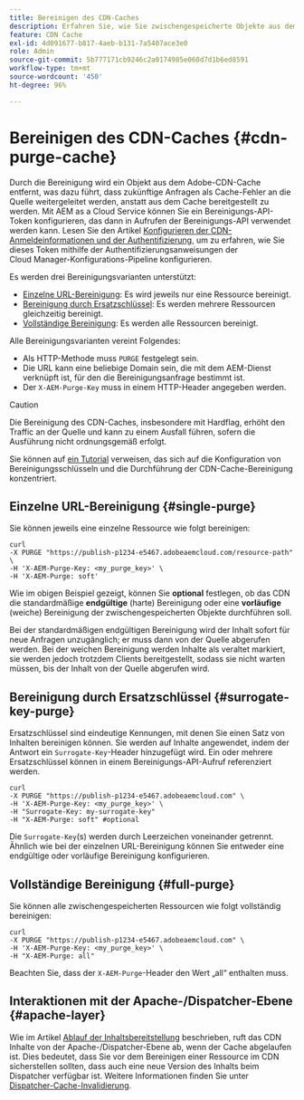 ```yaml
---
title: Bereinigen des CDN-Caches
description: Erfahren Sie, wie Sie zwischengespeicherte Objekte aus dem Adobe-CDN-Cache entfernen können, indem Sie das Bereinigungs-API-Token konfigurieren, das dann in API-Aufrufen verwendet werden kann.
feature: CDN Cache
exl-id: 4d091677-b817-4aeb-b131-7a5407ace3e0
role: Admin
source-git-commit: 5b777171cb9246c2a0174985e060d7d1b6ed8591
workflow-type: tm+mt
source-wordcount: '450'
ht-degree: 96%

---
```


# Bereinigen des CDN-Caches {#cdn-purge-cache}

Durch die Bereinigung wird ein Objekt aus dem Adobe-CDN-Cache entfernt, was dazu führt, dass zukünftige Anfragen als Cache-Fehler an die Quelle weitergeleitet werden, anstatt aus dem Cache bereitgestellt zu werden.
Mit AEM as a Cloud Service können Sie ein Bereinigungs-API-Token konfigurieren, das dann in Aufrufen der Bereinigungs-API verwendet werden kann. Lesen Sie den Artikel [Konfigurieren der CDN-Anmeldeinformationen und der Authentifizierung](/help/implementing/dispatcher/cdn-credentials-authentication.md#purge-API-token), um zu erfahren, wie Sie dieses Token mithilfe der Authentifizierungsanweisungen der Cloud Manager-Konfigurations-Pipeline konfigurieren.

Es werden drei Bereinigungsvarianten unterstützt:

* [Einzelne URL-Bereinigung](#single-purge): Es wird jeweils nur eine Ressource bereinigt.
* [Bereinigung durch Ersatzschlüssel](#surrogate-key-purge): Es werden mehrere Ressourcen gleichzeitig bereinigt.
* [Vollständige Bereinigung](#full-purge): Es werden alle Ressourcen bereinigt.

Alle Bereinigungsvarianten vereint Folgendes:

* Als HTTP-Methode muss `PURGE` festgelegt sein.
* Die URL kann eine beliebige Domain sein, die mit dem AEM-Dienst verknüpft ist, für den die Bereinigungsanfrage bestimmt ist.
* Der `X-AEM-Purge-Key` muss in einem HTTP-Header angegeben werden.

>[!CAUTION]
>Die Bereinigung des CDN-Caches, insbesondere mit Hardflag, erhöht den Traffic an der Quelle und kann zu einem Ausfall führen, sofern die Ausführung nicht ordnungsgemäß erfolgt.

Sie können auf [ein Tutorial](https://experienceleague.adobe.com/en/docs/experience-manager-learn/cloud-service/caching/how-to/purge-cache) verweisen, das sich auf die Konfiguration von Bereinigungsschlüsseln und die Durchführung der CDN-Cache-Bereinigung konzentriert.

## Einzelne URL-Bereinigung {#single-purge}

Sie können jeweils eine einzelne Ressource wie folgt bereinigen:

```
curl
-X PURGE "https://publish-p1234-e5467.adobeaemcloud.com/resource-path" \
-H 'X-AEM-Purge-Key: <my_purge_key>' \
-H 'X-AEM-Purge: soft'
```

Wie im obigen Beispiel gezeigt, können Sie **optional** festlegen, ob das CDN die standardmäßige **endgültige** (harte) Bereinigung oder eine **vorläufige** (weiche) Bereinigung der zwischengespeicherten Objekte durchführen soll.

Bei der standardmäßigen endgültigen Bereinigung wird der Inhalt sofort für neue Anfragen unzugänglich; er muss dann von der Quelle abgerufen werden. Bei der weichen Bereinigung werden Inhalte als veraltet markiert, sie werden jedoch trotzdem Clients bereitgestellt, sodass sie nicht warten müssen, bis der Inhalt von der Quelle abgerufen wird.

## Bereinigung durch Ersatzschlüssel {#surrogate-key-purge}

Ersatzschlüssel sind eindeutige Kennungen, mit denen Sie einen Satz von Inhalten bereinigen können. Sie werden auf Inhalte angewendet, indem der Antwort ein `Surrogate-Key`-Header hinzugefügt wird. Ein oder mehrere Ersatzschlüssel können in einem Bereinigungs-API-Aufruf referenziert werden.

```
curl
-X PURGE "https://publish-p1234-e5467.adobeaemcloud.com" \
-H 'X-AEM-Purge-Key: <my_purge_key>' \
-H "Surrogate-Key: my-surrogate-key"
-H "X-AEM-Purge: soft" #optional
```

Die `Surrogate-Key`(s) werden durch Leerzeichen voneinander getrennt. Ähnlich wie bei der einzelnen URL-Bereinigung können Sie entweder eine endgültige oder vorläufige Bereinigung konfigurieren.

## Vollständige Bereinigung {#full-purge}

Sie können alle zwischengespeicherten Ressourcen wie folgt vollständig bereinigen:

```
curl
-X PURGE "https://publish-p1234-e5467.adobeaemcloud.com" \
-H 'X-AEM-Purge-Key: <my_purge_key>' \
-H "X-AEM-Purge: all"
```

Beachten Sie, dass der `X-AEM-Purge`-Header den Wert „all“ enthalten muss.

## Interaktionen mit der Apache-/Dispatcher-Ebene {#apache-layer}

Wie im Artikel [Ablauf der Inhaltsbereitstellung](/help/implementing/dispatcher/overview.md) beschrieben, ruft das CDN Inhalte von der Apache-/Dispatcher-Ebene ab, wenn der Cache abgelaufen ist. Dies bedeutet, dass Sie vor dem Bereinigen einer Ressource im CDN sicherstellen sollten, dass auch eine neue Version des Inhalts beim Dispatcher verfügbar ist. Weitere Informationen finden Sie unter [Dispatcher-Cache-Invalidierung](/help/implementing/dispatcher/caching.md#disp).
